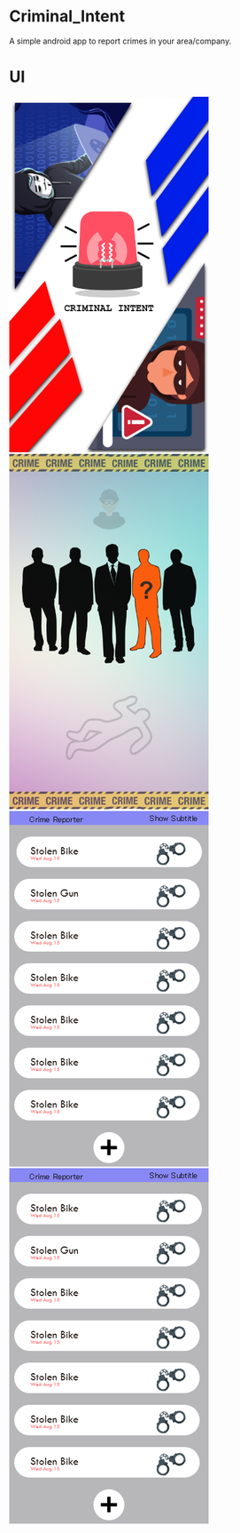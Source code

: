 # Criminal_Intent
A simple android app to report crimes in your area/company.
# UI 

![Splash screen](https://github.com/harshcto/Criminal_Intent/blob/master/app/src/main/res/splash.png)
![Splash screen2](https://github.com/harshcto/Criminal_Intent/blob/master/app/src/main/res/spl.png)
![Crime database](https://github.com/harshcto/Criminal_Intent/blob/master/app/src/main/res/crime_database.png)
![Crime details](https://github.com/harshcto/Criminal_Intent/blob/master/app/src/main/res/crime_database.png)

